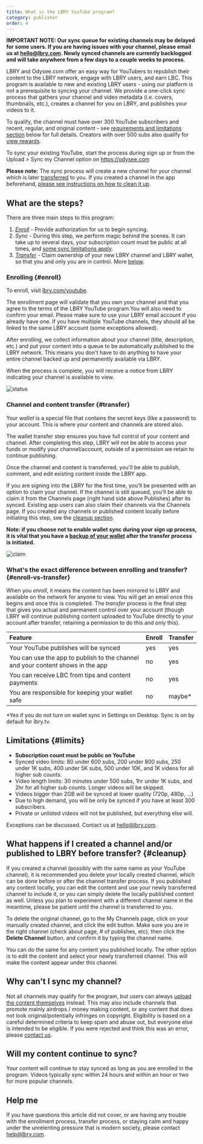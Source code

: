 ```yaml
---
title: What is the LBRY YouTube program?
category: publisher
order: 4
---
```


**IMPORTANT NOTE: Our sync queue for existing channels may be delayed for some users. If you are having issues with your channel, please email us at hello@lbry.com. Newly synced channels are currently backlogged and will take anywhere from a few days to a couple weeks to process.**

LBRY and Odysee.com offer an easy way for YouTubers to republish their content to the LBRY network, engage with LBRY users, and earn LBC. This program is available to new and existing LBRY users - using our platform is not a prerequisite to syncing your channel. We provide a one-click sync process that gathers your channel and video metadata (i.e. covers, thumbnails, etc.), creates a channel for you on LBRY, and publishes your videos to it. 

To qualify, the channel must have over 300 YouTube subscribers and recent, regular, and original content - see [requirements and limitations section](#limits) below for full details. Creators with over 500 subs also qualify for [view rewards](/faq/view-rewards).

To sync your existing YouTube, start the process during sign up or from the Upload > Sync my Channel option on https://odysee.com

**Please note:** The sync process will create a new channel for your channel which is later [transferred](#transfer) to you. If you created a channel in the app beforehand, [please see instructions on how to clean it up](#cleanup).

## What are the steps?

There are three main steps to this program:

1. *[Enroll](#enroll)* - Provide authorization for us to begin syncing.
2. *Sync* - During this step, we perform magic behind the scenes. It can take up to several days, your subscription count must be public at all times, and [some sync limitations apply](#limits).
3. *[Transfer](#transfer)* - Claim ownership of your new LBRY channel and LBRY wallet, so that you and only you are in control. More [below](#transfer).

### Enrolling {#enroll}

To enroll, visit [lbry.com/youtube](/youtube).

The enrollment page will validate that you own your channel and that you agree to the terms of the LBRY YouTube program.You will also need to confirm your email. Please make sure to use your LBRY email account if you already have one. If you have multiple YouTube channels, they should all be linked to the same LBRY account (some exceptions allowed). 

After enrolling, we collect information about your channel (title, description, etc.) and put your content into a queue to be automatically published to the LBRY network. This means you don't have to do anything to have your entire channel backed up and permanently available via LBRY.

When the process is complete, you will receive a notice from LBRY indicating your channel is available to view.

![status](https://spee.ch/2/sync-status.png)

### Channel and content transfer {#transfer}

Your _wallet_ is a special file that contains the secret keys (like a password) to your account. This is where your content and channels are stored also.

The wallet transfer step ensures you have full control of your content and channel. After completing this step, LBRY will not be able to access your funds or modify your channel/account, outside of a permission we retain to continue publishing.

Once the channel and content is transferred, you'll be able to publish, comment, and edit existing content inside the LBRY app.

If you are signing into the LBRY for the first time, you'll be presented with an option to claim your channel. If the channel is still queued, you'll be able to claim it from the Channels page (right hand side above Publishes) after its synced. Existing app users can also claim their channels via the Channels page. If you created any channels or published content locally before initiating this step, see the [cleanup section](#cleanup).

**Note: if you choose not to enable wallet sync during your sign up process, it is vital that you have a [backup of your wallet](/faq/how-to-backup-wallet) after the transfer process is initiated.**

![claim](https://spee.ch/2/sync-faq-2.png)

### What's the exact difference between enrolling and transfer? {#enroll-vs-transfer}

When you _enroll_, it means the content has been mirrored to LBRY and available on the network for anyone to view. You will get an email once this begins and once this is completed. The _transfer_ process is the final step that gives you actual and permanent control over your account (though LBRY will continue publishing content uploaded to YouTube directly to your account after transfer, retaining a permission to do this and only this).

Feature | Enroll | Transfer |
:------------ | :-------------| :-------------|
Your YouTube publishes will be synced | yes |  yes |
You can use the app to publish to the channel and your content shows in the app | no |  yes |
You can receive LBC from tips and content payments | no |  yes |
You are responsible for keeping your wallet safe | no |  maybe\* |

\*Yes if you do not turn on wallet sync in Settings on Desktop. Sync is on by default for lbry.tv.

## Limitations {#limits}
- **Subscription count must be public on YouTube**
- Synced video limits: 80 under 600 subs, 200 under 800 subs, 250 under 1K subs, 400 under 5K subs, 500 under 10K, and 1K videos for all higher sub counts.
- Video length limits: 30 minutes under 500 subs, 1hr under 1K subs, and 2hr for all higher sub counts. Longer videos will be skipped.
- Videos bigger than 2GB will be synced at lower quality (720p, 480p, ...)
- Due to high demand, you will be only be synced if you have at least 300 subscribers.
- Private or unlisted videos will not be published, but everything else will.

Exceptions can be discussed. Contact us at hello@lbry.com.

## What happens if I created a channel and/or published to LBRY before transfer? {#cleanup}

If you created a channel (possibly with the same name as your YouTube channel), it is recommended you delete your locally created channel, which can be done before or after the channel transfer process. If you published any content locally, you can edit the content and use your newly transferred channel to include it, or you can simply delete the locally published content as well. Unless you plan to experiment with a different channel name in the meantime, please be patient until the channel is transferred to you.

To delete the original channel, go to the My Channels page, click on your manually created channel, and click the edit button. Make sure you are in the right channel (check about page, # of publishes, etc), then click the **Delete Channel** button, and confirm it by typing the channel name. 

You can do the same for any content you published locally. The other option is to edit the content and select your newly transferred channel. This will make the content appear under this channel.

## Why can't I sync my channel?

Not all channels may qualify for the program, but users can always [upload the content themselves](https://lbry.com/faq/how-to-publish) instead. This may also include channels that promote mainly airdrops / money making content, or any content that does not look original/potentially infringes on copyright. Eligibility is based on a careful determined criteria to keep spam and abuse out, but everyone else is intended to be eligible. If you were rejected and think this was an error, please [contact us](mailto:hello@lbry.com).

## Will my content continue to sync?

Your content will continue to stay synced as long as you are enrolled in the program. Videos typically sync within 24 hours and within an hour or two for more popular channels.

## Help me

If you have questions this article did not cover, or are having any trouble with the enrollment process, transfer process, or staying calm and happy under the unrelenting pressure that is modern society, please contact [help@lbry.com](mailto:help@lbry.com).
